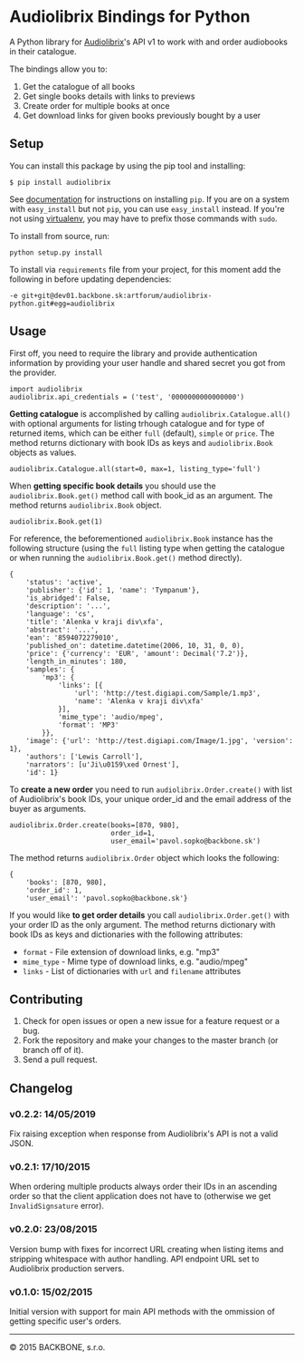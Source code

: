 # Audiolibrix Bindings for Python

A Python library for [Audiolibrix](http://www.publixing.com/)'s API v1 to work with and order audiobooks in their catalogue.

The bindings allow you to:

1. Get the catalogue of all books
2. Get single books details with links to previews
3. Create order for multiple books at once
4. Get download links for given books previously bought by a user


## Setup

You can install this package by using the pip tool and installing:

	$ pip install audiolibrix

See [documentation](http://www.pip-installer.org/en/latest/index.html) for instructions on installing `pip`. If you are on a system with `easy_install` but not `pip`, you can use `easy_install` instead. If you're not using [virtualenv](http://www.virtualenv.org/), you may have to prefix those commands with `sudo`.

To install from source, run:

	python setup.py install

To install via `requirements` file from your project, for this moment add the following in before updating dependencies:

	-e git+git@dev01.backbone.sk:artforum/audiolibrix-python.git#egg=audiolibrix


## Usage

First off, you need to require the library and provide authentication information by providing your user handle and shared secret you got from the provider.

	import audiolibrix
	audiolibrix.api_credentials = ('test', '0000000000000000')

**Getting catalogue** is accomplished by calling `audiolibrix.Catalogue.all()` with optional arguments for listing trhough catalogue and for type of returned items, which can be either `full` (default), `simple` or `price`. The method returns dictionary with book IDs as keys and `audiolibrix.Book` objects as values.

	audiolibrix.Catalogue.all(start=0, max=1, listing_type='full')

When **getting specific book details** you should use the `audiolibrix.Book.get()` method call with book_id as an argument. The method returns `audiolibrix.Book` object.

	audiolibrix.Book.get(1)

For reference, the beforementioned `audiolibrix.Book` instance has the following structure (using the `full` listing type when getting the catalogue or when running the `audiolibrix.Book.get()` method directly).

	{
	    'status': 'active',
	    'publisher': {'id': 1, 'name': 'Tympanum'},
	    'is_abridged': False,
	    'description': '...',
	    'language': 'cs',
	    'title': 'Alenka v kraji div\xfa',
	    'abstract': '...',
	    'ean': '8594072279010',
	    'published_on': datetime.datetime(2006, 10, 31, 0, 0),
	    'price': {'currency': 'EUR', 'amount': Decimal('7.2')},
	    'length_in_minutes': 180,
	    'samples': {
	        'mp3': {
	            'links': [{
	                'url': 'http://test.digiapi.com/Sample/1.mp3',
	                'name': 'Alenka v kraji div\xfa'
	            }],
	            'mime_type': 'audio/mpeg',
	            'format': 'MP3'
	        }},
	    'image': {'url': 'http://test.digiapi.com/Image/1.jpg', 'version': 1},
	    'authors': ['Lewis Carroll'],
	    'narrators': [u'Ji\u0159\xed Ornest'],
	    'id': 1}

To **create a new order** you need to run `audiolibrix.Order.create()` with list of Audiolibrix's book IDs, your unique order_id and the email address of the buyer as arguments.

	audiolibrix.Order.create(books=[870, 980],
	                         order_id=1,
	                         user_email='pavol.sopko@backbone.sk')

The method returns `audiolibrix.Order` object which looks the following:

	{
	    'books': [870, 980],
	    'order_id': 1,
	    'user_email': 'pavol.sopko@backbone.sk'}

If you would like **to get order details** you call `audiolibrix.Order.get()` with your order ID as the only argument. The method returns dictionary with book IDs as keys and dictionaries with the following attributes:

- `format` - File extension of download links, e.g. "mp3"
- `mime_type` - Mime type of download links, e.g. "audio/mpeg"
- `links` - List of dictionaries with `url` and `filename` attributes


## Contributing

1. Check for open issues or open a new issue for a feature request or a bug.
2. Fork the repository and make your changes to the master branch (or branch off of it).
3. Send a pull request.


## Changelog

### v0.2.2: 14/05/2019

Fix raising exception when response from Audiolibrix's API is not a valid JSON.

### v0.2.1: 17/10/2015

When ordering multiple products always order their IDs in an ascending order so that the client application does not have to (otherwise we get `InvalidSignsature` error).

### v0.2.0: 23/08/2015

Version bump with fixes for incorrect URL creating when listing items and stripping whitespace with author handling. API endpoint URL set to Audiolibrix production servers.

### v0.1.0: 15/02/2015

Initial version with support for main API methods with the ommission of getting specific user's orders.

---

&copy; 2015 BACKBONE, s.r.o.
